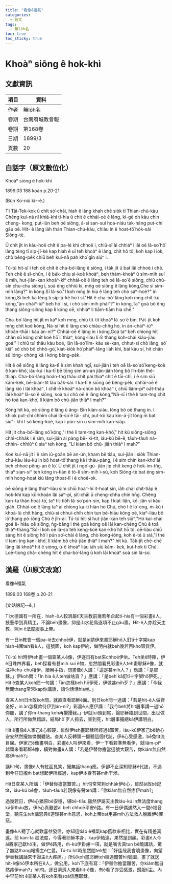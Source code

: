```yaml
---
title: "看像ê福氣"
categories:
  - 散文
tags:
  - 無lo̍h名
toc: true
toc_sticky: true
---
```


# Khoàⁿ siōng ê hok-khì

## 文獻資訊

| 項目 | 資料 |
|---|---|
| 作者 | 無lo̍h名 |
| 卷期 | 台南府城教會報 |
| 卷期 | 第168卷 |
| 日期 | 1899/3 |
| 頁數 | 20 |

## 白話字（原文數位化）

Khoàⁿ siōng ê hok-khì

1899.03 168 koàn p.20-21

(Bûn Ko͘-niû kì--ê.)

Tī Tāi-Tek-kok ū chi̍t só͘-chāi, hiah ê lâng khah chē sio̍k tī Thian-chú-kàu Chêng kuí-nā nî khiā-khí tī-hia ū chi̍t ê chhái-oē ê lâng, ki-gē o̍h kàu chin cheng- kong, put-lūn beh oē siōng, á-sī san-suí hoa-niáu ta̍k-hāng put-chí gâu oē. Hit- ê lâng ia̍h thàn Thian-chú-kàu, chiàu in ê hoat-tō͘ ho̍k-sāi Siōng-tè.

Ū chi̍t ji̍t in kàu-hoē chi̍t ê pa-lé khì chhoē i, chiū-sī ài chhiáⁿ i lâi oē Iâ-so͘ hō͘ lâng tèng tī si̍p-jī-kè kap hiah ê uî teh khoàⁿ ê lâng, chit hō tô͘, koh kap i iok, chò bêng-pe̍k chiū beh kuí-nā pah kho͘ gîn siúⁿ i.

Tú-tú hit-sî i teh oē chi̍t ê cha-bó͘-lâng ê siōng, i ta̍k ji̍t ū bat lâi chhoē i chē. Teh chē ê sî-chūn, i ê ba̍k-chiu sì-koè khoàⁿ, beh thàm-khoàⁿ ū sím-mi̍h suí ê mi̍h, hut-jiân-kan khoàⁿ-kìⁿ chhái-oē ê lâng teh oē Iâ-so͘ ê siōng, chiū chù-sîn chu-chu siòng i, soà ēng chhiú kí, mn̄g oē siōng ê lâng kóng,Che sī sím-mi̍h lâng?" ìn kóng.Sī Iâ-so͘."I koh mn̄g,In hia ê lâng teh chò sáⁿ-hoè?" ìn kóng,Sī beh kā tèng tī si̍p-jī-kè hō͘ i sí."Hit ê cha-bó͘-lâng koh mn̄g chi̍t-kù kóng,"àn-cháiⁿ-iūⁿ beh hō͘ i sí, i chò sím-mi̍h pháiⁿ?" ìn kóng,Taⁿ goá bô êng thang siông-siông kap lí kóng oē, chhiáⁿ lí tiām-tiām hia chē."

Cha-bó͘-lâng hit ji̍t m̄ káⁿ koh mn̄g, chiū ti̍t-ti̍t khoàⁿ Iâ-so͘ ê bīn. Pa̍t-ji̍t koh mn̄g chi̍t koè kóng, Nā-sī hit ê lâng chò chiâu-chn̂g hó, in àn-cháiⁿ-iūⁿ khoán-thāi i kàu án-ni?" Chhái-oē ê lâng ìn i kóng,Goá taⁿ beh chiong hit chân sū kóng chi̍t koè hō͘ lí thiaⁿ, kóng-liáu lí m̄ thang koh-chài kiáu-jiáu goá." I chiū tuì thâu kàu boé, lūn Iâ-so͘ lîm- kàu sè-kan, chhut-sì chò lâng, só͘ kiâⁿ só͘ chò bô chhò-gō͘, kiat-kio̍k hō͘ pháiⁿ-lâng lia̍h khì, bái kàu sí, hit chân sū lóng- chóng kā i kóng bêng-pe̍k.

Hit ê oē siōng ê lâng ka-tī ê sim khah ngī, sui-jiân i teh oē Iâ-so͘ só͘ keng-koè ê kan-khó͘, iáu-kú i ka-tī bē tōng sim an-an jiân-jiân lóng bô lîn-bín thé-thiap. Cha-bó͘-lâng hoán-tńg thâu chi̍t pái thiaⁿ chit ê tāi-chì, i ê sim siū kám-kek, bē-bián-tit lâu ba̍k-sái. I ka-tī ê siōng oē bêng-pe̍k, chhái-oē ê lâng kiò i lâi khoàⁿ, I chi̍t-ē khoàⁿ ná-chún bô khoàⁿ i, chiū liâm-piⁿ oa̍t-thâu lâi khoàⁿ Iâ-so͘ ê siōng, soà tuì chò oē ê lâng kóng,"Nā-sī i thè lí tam-tng chit hō toā kan-khó͘, lí kiám bô chū-jiân thiàⁿ I mah?"

Kóng hit kù, oē siōng ê lâng ū âng- Bīn kiàn-siàu, lóng bô oē thang ìn. I khiok put-chí chhim chai Iâ-so͘ ê tāi- chì, put-kò kàu kin-á-ji̍t lóng m̄ bat siūⁿ- khí I só͘ keng-koè, kap i pún-sin ū sím-mi̍h kan-sia̍p.

Hit ji̍t cha-bó͘-lâng só͘ kóng,"I thè lí tam-tng kan-khó͘," hit kù siông-siông chhì-chha̍k i ê sim, sui-jiân ài pàng bē- kì-tit, iáu-kú bē-ē, ta̍uh-ta̍uh ná-chhin- chhiūⁿ ū siaⁿ teh kóng, "Lí kiám bô chū- jiân thiàⁿ I mah?"

Koè kuí-nā ji̍t i ê sim iû-goân bē an-ún, kham bē tiâu, sui-jiân i sio̍k Thian- chú-kàu iáu-kú in bô hoat-tō͘ thang kā i tháu-pàng, i ê sim chin kan-khó͘ ài beh chhoē pêng-an ê lō͘. Ū chi̍t ji̍t i ngó͘-gū- jiân ji̍p chi̍t keng ê hok-im-tn̂g, thiaⁿ sian-siⁿ teh kóng in-tián ê tō-lí sím-mi̍h ì-sù, koh Siōng-tè bat ēng sím-mi̍h hong-hoat kiù lâng thoat-lī i ê choē-ok.

oē siōng ê lâng thiaⁿ-liáu sim chiū hoaⁿ-hí it-hoat sìn, ia̍h chai chit-tia̍p ê hok-khì kap kū-khoán lâi saⁿ-pí, si̍t-chāi ū cheng-chha chin hn̄g. Chêng kan-ta thàn hoat-tō͘, taⁿ tit-tio̍h Iâ-so͘ pún-sin, kap I kiat-liân, kó-jiân sī kàu-gia̍h. Chhái-oē ê lâng taⁿ ài chiong ka-tī hiàn hō͘ Chú, chò I ê lō͘-ēng, m̄-kú i khoà-lū chi̍t hāng, chiū-sī chhuì-chi̍h chin tun bē-hiáu kóng oē, kiaⁿ-liáu bô lō͘ thang pò-iông Chú ê jîn-ài. Tú-tú hit-sî hut-jiân-kan teh siūⁿ,"Hó kai-chài goá ē- hiáu oē siōng, ǹg-bāng i thè goá kóng oē lâi kan-chèng Chú ê toā thiàⁿ-thàng."Só͘-í koh oē Iâ-so͘ teh keng-koè kan-khó͘ hit hō tô͘, oē-liáu chiū sàng hit ê siōng hō͘ i pún só͘-chāi ê lâng, chò kong-iōng, koh ē-té ū siá,"I thè lí tam-tng kan- khó͘, lí kiám bô chū-jiân thiàⁿ I mah?" hit kù. Ta̍k-ji̍t chē-chē lâng lâi khoàⁿ hit ê siōng, ū-ê khoàⁿ liáu ia̍h siū kám- kek, kui-ho̍k tī Chú. Loē-tiong chá- chêng hit ê cha-bó͘-lâng ū koh lâi khoàⁿ soà sìn Iâ-so͘.

## 漢羅（Ùi原文改寫）

看像ê福氣

1899.03 168卷 p.20-21

(文姑娘記--ê。)

Tī大德國有一所在，hiah-ê人較濟屬tī天主教前幾若年企起tī-hia有一個彩畫ê人，技藝學到真精工，不論beh畫像，抑是山水花鳥逐項不止gâu畫。Hit-ê人亦趁天主教，照in ê法度服事上帝。

有一日in教會一個pa-lé去chhoē伊，就是ài請伊來畫耶穌hō͘人釘tī十字架kap hiah-ê圍teh看ê人，這號圖，koh kap伊約，做明白就beh幾若百kho͘銀賞伊。

Tú-tú hit時伊teh畫一個查某人ê像，伊逐日有bat來chhoē伊坐。Teh坐ê時陣，伊ê目珠四界看，beh探看有甚mi̍h suí ê物，忽然間看見彩畫ê人teh畫耶穌ê像，就注神chu-chu相伊，續用手指，問畫像ê人講：「這是甚mi̍h人？」應講：「是耶穌。」伊koh問：「In hia ê人teh做啥貨？」應講：「是beh kā釘tī十字架hō͘伊死。」Hit ê查某人koh問一句講：「àn怎樣beh hō͘伊死，伊做甚mi̍h歹？」應講：「今我無閒thang常常kap你講話，請你恬恬hia坐。」

查某人hit日m̄敢koh問，就直直看耶穌ê面。別日koh問一過講：「若是hit-ê人做齊全好，in àn怎樣款待伊到án-ni?」彩畫ê人應伊講：「我今beh將hit層事講一過hō͘你聽，講了你m̄-thang koh再攪擾我。」伊就tuì頭到尾，論耶穌臨到世間，出世做人，所行所做無錯誤，結局hō͘ 歹人掠去，害到死，hit層事攏總kā伊講明白。

Hit ê畫像ê人家己ê心較硬，雖然伊teh畫耶穌所經過ê艱苦，iáu-kú伊家己bē動心安安然然攏無憐憫體貼。查某人反轉頭一擺聽這個代誌，伊ê心受感激，bē免tit流目屎。伊家己ê像畫明白，彩畫ê人叫伊來看，伊一下看若準無看伊，就liâm-piⁿ 越頭來看耶穌ê像，續對做畫ê人講：「若是伊替你擔當這號大艱苦，你kiám無自然疼伊mah?」

講hit句，畫像ê人有紅面見笑，攏無話thang應。伊卻不止深知耶穌ê代誌，不過到今仔日攏m̄ bat想起伊所經過，kap伊本身有甚mi̍h干涉。

Hit日查某人所講：「伊替你擔當艱苦。」hit句常常刺chha̍k伊ê心，雖然ài放bē記tit，iáu-kú bē會，ta̍uh-ta̍uh若親像有聲teh講：「你kiám無自然疼伊mah?」

過幾若日，伊ê心猶原bē安穩，堪bē-tiâu,雖然伊屬天主教iáu-kú in無法度thang kā伊tháu放，伊ê心真艱苦ài beh chhoē平安ê路。有一日伊偶遇然入一間ê福音堂，聽先生teh講恩典ê道理甚mi̍h意思，koh上帝bat用甚mi̍h方法救人脫離伊ê罪惡。

畫像ê人聽了心就歡喜益發信，亦知這tia̍p ê福氣kap舊款來相比，實在有精差真遠。前 kan-ta 趁法度，今得著耶穌本身，kap伊結連，果然是到額。彩畫ê人今 ài將家己獻hō͘主，做伊ê路用，m̄-kú伊掛慮一項，就是嘴舌真tun bē曉講話，驚了無路thang報揚主ê仁愛。Tú-tú hit時忽然間teh想：「好佳哉我會曉畫像，向望伊替我講話來干證主ê大疼痛。」所以koh畫耶穌teh經過艱苦hit號圖，畫了就送hit-ê像hō͘伊本所在ê人，做公用，koh下底有寫：「伊替你擔當艱苦，你kiám無自然疼伊mah?」hit句。逐日濟濟人來看hit-ê像，有ê看了亦受感激，歸服tī主。內中早前hit ê查某人有koh來看soà信應耶穌。
